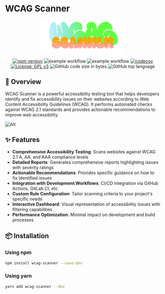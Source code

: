 # WCAG Scanner

<div align="center">
  <img src="/imgs/wcag-scanner-logo.png" alt="WCAG Scanner Logo" />
  
  [![npm version](https://img.shields.io/npm/v/wcag-scanner.svg)](https://www.npmjs.com/package/wcag-scanner)
  ![example workflow](https://github.com/sinhaparth5/wcag-scanner/actions/workflows/lint.yml/badge.svg)
  ![example workflow](https://github.com/sinhaparth5/wcag-scanner/actions/workflows/typo-check.yml/badge.svg)
  [![codecov](https://codecov.io/gh/sinhaparth5/wcag-scanner/branch/main/graph/badge.svg)](https://codecov.io/gh/sinhaparth5/wcag-scanner)
  [![License: GPL v3](https://img.shields.io/badge/License-GPLv3-blue.svg)](https://github.com/sinhaparth5/wcag-scanner/blob/main/LICENSE)
  ![GitHub code size in bytes](https://img.shields.io/github/languages/code-size/sinhaparth5/wcag-scanner)
  ![GitHub top language](https://img.shields.io/github/languages/top/sinhaparth5/wcag-scanner)
</div>

## 🚀 Overview

WCAG Scanner is a powerful accessibility testing tool that helps developers identify and fix accessibility issues on their websites according to Web Content Accessibility Guidelines (WCAG). It performs automated checks against WCAG 2.1 standards and provides actionable recommendations to improve web accessibility.

![Alt](https://repobeats.axiom.co/api/embed/ea9b7507716a27718ca4869364db5f69100a6bb1.svg "Repobeats analytics image")

## ✨ Features

- **Comprehensive Accessibility Testing**: Scans websites against WCAG 2.1 A, AA, and AAA compliance levels
- **Detailed Reports**: Generates comprehensive reports highlighting issues with severity ratings
- **Actionable Recommendations**: Provides specific guidance on how to fix identified issues
- **Integration with Development Workflows**: CI/CD integration via GitHub Actions, GitLab CI, etc.
- **Custom Rule Configuration**: Tailor scanning criteria to your project's specific needs
- **Interactive Dashboard**: Visual representation of accessibility issues with filtering capabilities
- **Performance Optimization**: Minimal impact on development and build processes

## 📦 Installation

### Using npm

```bash
npm install wcag-scanner --save-dev
```

### Using yarn
```bash
yarn add wcag-scanner --dev
```
